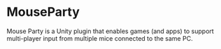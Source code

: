 # MouseParty
Mouse Party is a Unity plugin that enables games (and apps) to support multi-player input from multiple mice connected to the same PC. 

